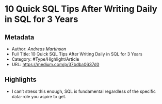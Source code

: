 # 10 Quick SQL Tips After Writing Daily in SQL for 3 Years

## Metadata

* Author: *Andreas Martinson*
* Full Title: 10 Quick SQL Tips After Writing Daily in SQL for 3 Years
* Category: #Type/Highlight/Article
* URL: https://medium.com/p/37bdba0637d0

## Highlights

* I can’t stress this enough, SQL is fundamental regardless of the specific data-role you aspire to get.
